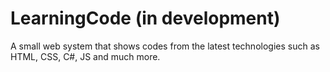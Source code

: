 # LearningCode (in development)
A small web system that shows codes from the latest technologies such as HTML, CSS, C#, JS and much more.
